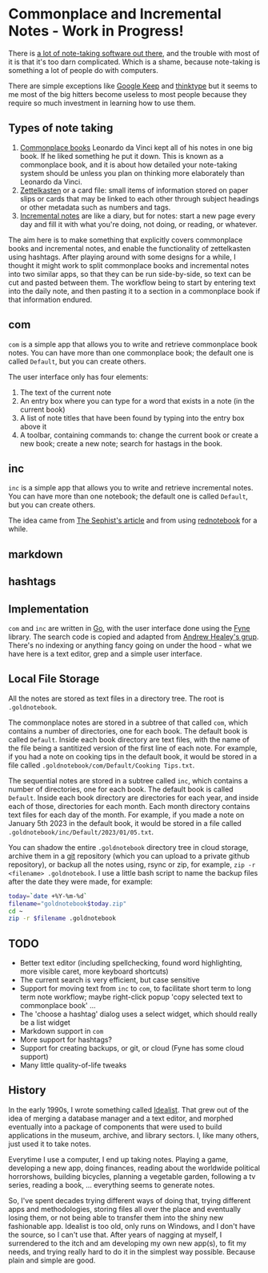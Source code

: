 # Commonplace and Incremental Notes - Work in Progress!

There is [a lot of note-taking software out there](https://en.wikipedia.org/wiki/Comparison_of_note-taking_software), and the trouble with most of it is that it's too darn complicated. Which is a shame, because note-taking is something a lot of people do with computers.

There are simple exceptions like [Google Keep](https://keep.google.com/#home) and [thinktype](https://thinktype.app/) but it seems to me most of the big hitters become useless to most people because they require so much investment in learning how to use them.

## Types of note taking

1. [Commonplace books](https://en.wikipedia.org/wiki/Commonplace_book) Leonardo da Vinci kept all of his notes in one big book. If he liked something he put it down. This is known as a commonplace book, and it is about how detailed your note-taking system should be unless you plan on thinking more elaborately than Leonardo da Vinci.
2. [Zettelkasten](https://en.wikipedia.org/wiki/Zettelkasten) or a card file: small items of information stored on paper slips or cards that may be linked to each other through subject headings or other metadata such as numbers and tags.
3. [Incremental notes](https://thesephist.com/posts/inc/) are like a diary, but for notes: start a new page every day and fill it with what you're doing, not doing, or reading, or whatever.

The aim here is to make something that explicitly covers commonplace books and incremental notes, and enable the functionality of zettelkasten using hashtags. After playing around with some designs for a while, I thought it might work to split commonplace books and incremental notes into two similar apps, so that they can be run side-by-side, so text can be cut and pasted between them. The workflow being to start by entering text into the daily note, and then pasting it to a section in a commonplace book if that information endured.

## com

`com` is a simple app that allows you to write and retrieve commonplace book notes. You can have more than one commonplace book; the default one is called `Default`, but you can create others.

The user interface only has four elements:

1. The text of the current note
2. An entry box where you can type for a word that exists in a note (in the current book)
3. A list of note titles that have been found by typing into the entry box above it
4. A toolbar, containing commands to: change the current book or create a new book; create a new note; search for hastags in the book.

## inc

`inc` is a simple app that allows you to write and retrieve incremental notes. You can have more than one notebook; the default one is called `Default`, but you can create others.

The idea came from [The Sephist's article](https://thesephist.com/posts/inc/) and from using [rednotebook](https://rednotebook.app) for a while.

## markdown

## hashtags

## Implementation

`com` and `inc` are written in [Go](https://go.dev/), with the user interface done using the [Fyne](https://fyne.io/) library. The search code is copied and adapted from [Andrew Healey's grup](https://healeycodes.com/beating-grep-with-go). There's no indexing or anything fancy going on under the hood - what we have here is a text editor, grep and a simple user interface.

## Local File Storage

All the notes are stored as text files in a directory tree. The root is `.goldnotebook`.

The commonplace notes are stored in a subtree of that called `com`, which contains a number of directories, one for each book. The default book is called `Default`. Inside each book directory are text files, with the name of the file being a santitized version of the first line of each note. For example, if you had a note on cooking tips in the default book, it would be stored in a file called `.goldnotebook/com/Default/Cooking Tips.txt`.

The sequential notes are stored in a subtree called `inc`, which contains a number of directories, one for each book. The default book is called `Default`. Inside each book directory are directories for each year, and inside each of those, directories for each month. Each month directory contains text files for each day of the month. For example, if you made a note on January 5th 2023 in the default book, it would be stored in a file called `.goldnotebook/inc/Default/2023/01/05.txt`.

You can shadow the entire `.goldnotebook` directory tree in cloud storage, archive them in a [git](https://git-scm.com/) repository (which you can upload to a private github repository), or backup all the notes using, rsync or zip, for example, `zip -r <filename> .goldnotebook`. I use a little bash script to name the backup files after the date they were made, for example:

```bash
today=`date +%Y-%m-%d`
filename="goldnotebook$today.zip"
cd ~
zip -r $filename .goldnotebook
```

## TODO

- Better text editor (including spellchecking, found word highlighting, more visible caret, more keyboard shortcuts)
- The current search is very efficient, but case sensitive
- Support for moving text from `inc` to `com`, to facilitate short term to long term note workflow; maybe right-click popup 'copy selected text to commonplace book' ...
- The 'choose a hashtag' dialog uses a select widget, which should really be a list widget
- Markdown support in `com`
- More support for hashtags?
- Support for creating backups, or git, or cloud (Fyne has some cloud support)
- Many little quality-of-life tweaks

## History

In the early 1990s, I wrote something called [Idealist](https://en.wikipedia.org/wiki/IdeaList). That grew out of the idea of merging a database manager and a text editor, and morphed eventually into a package of components that were used to build applications in the museum, archive, and library sectors. I, like many others, just used it to take notes.

Everytime I use a computer, I end up taking notes. Playing a game, developing a new app, doing finances, reading about the worldwide political horrorshows, building bicycles, planning a vegetable garden, following a tv series, reading a book, ... everything seems to generate notes.

So, I've spent decades trying different ways of doing that, trying different apps and methodologies, storing files all over the place and eventually losing them, or not being able to transfer them into the shiny new fashionable app. Idealist is too old, only runs on Windows, and I don't have the source, so I can't use that. After years of nagging at myself, I surrendered to the itch and am developing my own new app(s), to fit my needs, and trying really hard to do it in the simplest way possible. Because plain and simple are good.